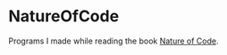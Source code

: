 # NatureOfCode
Programs I made while reading the book [Nature of Code](http://natureofcode.com/book/).
